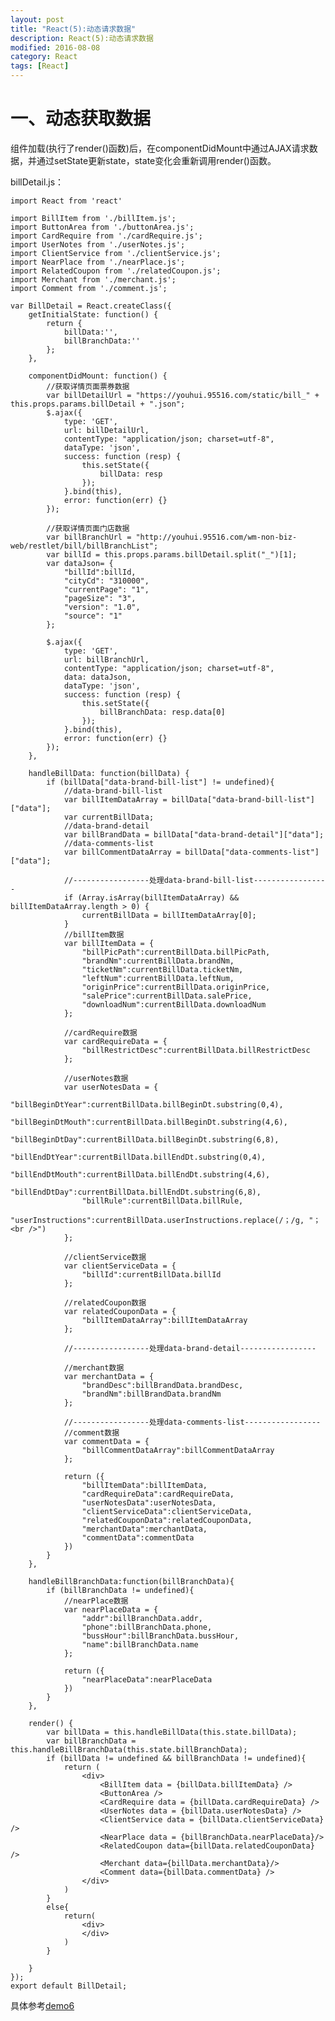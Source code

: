 ```yaml
---
layout: post
title: "React(5):动态请求数据"
description: React(5):动态请求数据
modified: 2016-08-08
category: React
tags: [React]
---
```


# 一、动态获取数据

组件加载(执行了render()函数)后，在componentDidMount中通过AJAX请求数据，并通过setState更新state，state变化会重新调用render()函数。

billDetail.js：

	import React from 'react'

	import BillItem from './billItem.js';
	import ButtonArea from './buttonArea.js';
	import CardRequire from './cardRequire.js';
	import UserNotes from './userNotes.js';
	import ClientService from './clientService.js';
	import NearPlace from './nearPlace.js';
	import RelatedCoupon from './relatedCoupon.js';
	import Merchant from './merchant.js';
	import Comment from './comment.js';

	var BillDetail = React.createClass({
	    getInitialState: function() {
	        return {
	            billData:'',
	            billBranchData:''
	        };
	    },

	    componentDidMount: function() {
	        //获取详情页面票券数据
	        var billDetailUrl = "https://youhui.95516.com/static/bill_" + this.props.params.billDetail + ".json";
	        $.ajax({
	            type: 'GET',
	            url: billDetailUrl,
	            contentType: "application/json; charset=utf-8",
	            dataType: 'json',
	            success: function (resp) {
	                this.setState({
	                    billData: resp
	                });
	            }.bind(this),
	            error: function(err) {}
	        });

	        //获取详情页面门店数据
	        var billBranchUrl = "http://youhui.95516.com/wm-non-biz-web/restlet/bill/billBranchList";
	        var billId = this.props.params.billDetail.split("_")[1];
	        var dataJson= {
	            "billId":billId,
	            "cityCd": "310000",
	            "currentPage": "1",
	            "pageSize": "3",
	            "version": "1.0",
	            "source": "1"
	        };

	        $.ajax({
	            type: 'GET',
	            url: billBranchUrl,
	            contentType: "application/json; charset=utf-8",
	            data: dataJson,
	            dataType: 'json',
	            success: function (resp) {
	                this.setState({
	                    billBranchData: resp.data[0]
	                });
	            }.bind(this),
	            error: function(err) {}
	        });
	    },

	    handleBillData: function(billData) {
	        if (billData["data-brand-bill-list"] != undefined){
	            //data-brand-bill-list
	            var billItemDataArray = billData["data-brand-bill-list"]["data"];
	            var currentBillData;
	            //data-brand-detail
	            var billBrandData = billData["data-brand-detail"]["data"];
	            //data-comments-list
	            var billCommentDataArray = billData["data-comments-list"]["data"];

	            //-----------------处理data-brand-bill-list-----------------
	            if (Array.isArray(billItemDataArray) && billItemDataArray.length > 0) {
	                currentBillData = billItemDataArray[0];
	            }
	            //billItem数据
	            var billItemData = {
	                "billPicPath":currentBillData.billPicPath,
	                "brandNm":currentBillData.brandNm,
	                "ticketNm":currentBillData.ticketNm,
	                "leftNum":currentBillData.leftNum,
	                "originPrice":currentBillData.originPrice,
	                "salePrice":currentBillData.salePrice,
	                "downloadNum":currentBillData.downloadNum
	            };

	            //cardRequire数据
	            var cardRequireData = {
	                "billRestrictDesc":currentBillData.billRestrictDesc
	            };

	            //userNotes数据
	            var userNotesData = {
	                "billBeginDtYear":currentBillData.billBeginDt.substring(0,4),
	                "billBeginDtMouth":currentBillData.billBeginDt.substring(4,6),
	                "billBeginDtDay":currentBillData.billBeginDt.substring(6,8),
	                "billEndDtYear":currentBillData.billEndDt.substring(0,4),
	                "billEndDtMouth":currentBillData.billEndDt.substring(4,6),
	                "billEndDtDay":currentBillData.billEndDt.substring(6,8),
	                "billRule":currentBillData.billRule,
	                "userInstructions":currentBillData.userInstructions.replace(/；/g, "；<br />")
	            };

	            //clientService数据
	            var clientServiceData = {
	                "billId":currentBillData.billId
	            };

	            //relatedCoupon数据
	            var relatedCouponData = {
	                "billItemDataArray":billItemDataArray
	            };

	            //-----------------处理data-brand-detail-----------------

	            //merchant数据
	            var merchantData = {
	                "brandDesc":billBrandData.brandDesc,
	                "brandNm":billBrandData.brandNm
	            };

	            //-----------------处理data-comments-list-----------------
	            //comment数据
	            var commentData = {
	                "billCommentDataArray":billCommentDataArray
	            };

	            return ({
	                "billItemData":billItemData,
	                "cardRequireData":cardRequireData,
	                "userNotesData":userNotesData,
	                "clientServiceData":clientServiceData,
	                "relatedCouponData":relatedCouponData,
	                "merchantData":merchantData,
	                "commentData":commentData
	            })
	        }
	    },

	    handleBillBranchData:function(billBranchData){
	        if (billBranchData != undefined){
	            //nearPlace数据
	            var nearPlaceData = {
	                "addr":billBranchData.addr,
	                "phone":billBranchData.phone,
	                "bussHour":billBranchData.bussHour,
	                "name":billBranchData.name
	            };

	            return ({
	                "nearPlaceData":nearPlaceData
	            })
	        }
	    },

	    render() {
	        var billData = this.handleBillData(this.state.billData);
	        var billBranchData = this.handleBillBranchData(this.state.billBranchData);
	        if (billData != undefined && billBranchData != undefined){
	            return (
	                <div>
	                    <BillItem data = {billData.billItemData} />
	                    <ButtonArea />
	                    <CardRequire data = {billData.cardRequireData} />
	                    <UserNotes data = {billData.userNotesData} />
	                    <ClientService data = {billData.clientServiceData} />
	                    <NearPlace data = {billBranchData.nearPlaceData}/>
	                    <RelatedCoupon data={billData.relatedCouponData} />
	                    <Merchant data={billData.merchantData}/>
	                    <Comment data={billData.commentData} />
	                </div>
	            )
	        }
	        else{
	            return(
	                <div>
	                </div>
	            )
	        }

	    }
	});
	export default BillDetail;

具体参考[demo6](https://github.com/zhhgit/React-demos/tree/master/demo6-dynamic%20list%20and%20detail)
